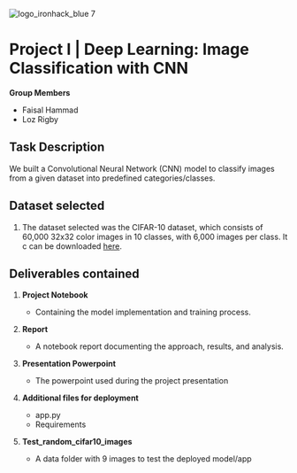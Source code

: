 ![logo_ironhack_blue 7](https://user-images.githubusercontent.com/23629340/40541063-a07a0a8a-601a-11e8-91b5-2f13e4e6b441.png)

# Project I | Deep Learning: Image Classification with CNN

**Group Members**

   - Faisal Hammad
   - Loz Rigby

## Task Description

We built a Convolutional Neural Network (CNN) model to classify images from a given dataset into predefined categories/classes.

## Dataset selected

1. The dataset selected was the CIFAR-10 dataset, which consists of 60,000 32x32 color images in 10 classes, with 6,000 images per class. It c can be downloaded [here](https://www.cs.toronto.edu/~kriz/cifar.html).


## Deliverables contained

1. **Project Notebook**
   - Containing the model implementation and training process.

2. **Report**
   - A notebook report documenting the approach, results, and analysis.

3. **Presentation Powerpoint**
   - The powerpoint used during the project presentation

4. **Additional files for deployment**
    - app.py
    - Requirements

5. **Test_random_cifar10_images**
   - A data folder with 9 images to test the deployed model/app

